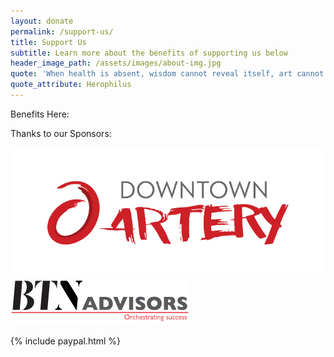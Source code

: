```yaml
---
layout: donate
permalink: /support-us/
title: Support Us
subtitle: Learn more about the benefits of supporting us below
header_image_path: /assets/images/about-img.jpg
quote: 'When health is absent, wisdom cannot reveal itself, art cannot manifest, strength cannot fight, wealth becomes useless, and intelligence cannot be applied.'
quote_attribute: Herophilus
---
```



Benefits Here:

Thanks to our Sponsors:

![](/uploads/versions/downtown-artery---x----724-300x---.png)![](/uploads/versions/btn-advisors---x----285-72x---.jpg)

{% include paypal.html %}